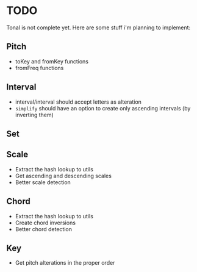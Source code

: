 # TODO

Tonal is not complete yet. Here are some stuff i'm planning to implement:

## Pitch

- toKey and fromKey functions
- fromFreq functions

## Interval

- interval/interval should accept letters as alteration
- `simplify` should have an option to create only ascending intervals (by inverting them)

## Set


## Scale

- Extract the hash lookup to utils
- Get ascending and descending scales
- Better scale detection

## Chord

- Extract the hash lookup to utils
- Create chord inversions
- Better chord detection

## Key

- Get pitch alterations in the proper order
